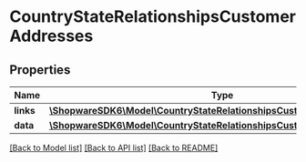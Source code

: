 # CountryStateRelationshipsCustomerAddresses

## Properties
Name | Type | Description | Notes
------------ | ------------- | ------------- | -------------
**links** | [**\ShopwareSDK6\Model\CountryStateRelationshipsCustomerAddressesLinks**](CountryStateRelationshipsCustomerAddressesLinks.md) |  | [optional] 
**data** | [**\ShopwareSDK6\Model\CountryStateRelationshipsCustomerAddressesData[]**](CountryStateRelationshipsCustomerAddressesData.md) |  | [optional] 

[[Back to Model list]](../../README.md#documentation-for-models) [[Back to API list]](../../README.md#documentation-for-api-endpoints) [[Back to README]](../../README.md)


